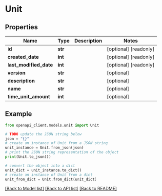 # Unit


## Properties

Name | Type | Description | Notes
------------ | ------------- | ------------- | -------------
**id** | **str** |  | [optional] [readonly] 
**created_date** | **int** |  | [optional] [readonly] 
**last_modified_date** | **int** |  | [optional] [readonly] 
**version** | **str** |  | [optional] 
**description** | **str** |  | [optional] 
**name** | **str** |  | [optional] 
**time_unit_amount** | **int** |  | [optional] 

## Example

```python
from openapi_client.models.unit import Unit

# TODO update the JSON string below
json = "{}"
# create an instance of Unit from a JSON string
unit_instance = Unit.from_json(json)
# print the JSON string representation of the object
print(Unit.to_json())

# convert the object into a dict
unit_dict = unit_instance.to_dict()
# create an instance of Unit from a dict
unit_from_dict = Unit.from_dict(unit_dict)
```
[[Back to Model list]](../README.md#documentation-for-models) [[Back to API list]](../README.md#documentation-for-api-endpoints) [[Back to README]](../README.md)


